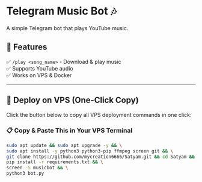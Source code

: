 # Telegram Music Bot 🎶

A simple Telegram bot that plays YouTube music.

## 🚀 Features
✅ `/play <song_name>` - Download & play music  
✅ Supports YouTube audio  
✅ Works on VPS & Docker  

---

## **🚀 Deploy on VPS (One-Click Copy)**
Click the button below to copy all VPS deployment commands in one click:  

### **📋 Copy & Paste This in Your VPS Terminal**
```bash
sudo apt update && sudo apt upgrade -y && \
sudo apt install -y python3 python3-pip ffmpeg screen git && \
git clone https://github.com/mycreation6666/Satyam.git && cd Satyam && \
pip install -r requirements.txt && \
screen -S musicbot && \
python3 bot.py
